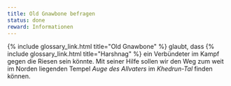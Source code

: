 ```yaml
---
title: Old Gnawbone befragen
status: done
reward: Informationen
---
```


{% include glossary_link.html title="Old Gnawbone" %} glaubt, dass {% include glossary_link.html
title="Harshnag" %} ein Verbündeter im Kampf gegen die Riesen sein könnte. Mit seiner Hilfe sollen
wir den Weg zum weit im Norden liegenden Tempel *Auge des Allvaters* im *Khedrun-Tal* finden können.
